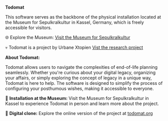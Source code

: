 **Todomat**

This software serves as the backbone of the physical installation located at the Museum for Sepulkralkultur in Kassel, Germany, which is freely accessible for visitors.

🌐 Explore the Museum: [Visit the Museum for Sepulkralkultur](https://www.sepulkralmuseum.de)

💀 Todomat is a project by Urbane Xtopien [Vist the research project](https://xtopien.org/)

**About Todomat:**

Todomat allows users to navigate the complexities of end-of-life planning seamlessly. Whether you're curious about your digital legacy, organizing your affairs, or simply exploring the concept of legacy in a unique way, Todomat is here to help. The software is designed to simplify the process of configuring your posthumous wishes, making it accessible to everyone.

📌 **Installation at the Museum:**
Visit the Museum for Sepulkralkultur in Kassel to experience Todomat in person and learn more about the project.

📌 **Digital clone:**
Explore the online version of the project at [todomat.org](https://todomat.org)
